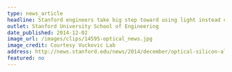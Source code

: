 ```yaml
---
type: news_article
headline: Stanford engineers take big step toward using light instead of wires inside computers
outlet: Stanford University School of Engineering
date_published: 2014-12-02
image_url: /images/clips/14595-optical_news.jpg
image_credit: Courtesy Vuckovic Lab
address: http://news.stanford.edu/news/2014/december/optical-silicon-algorithm-120214.html
featured: no
---
```

